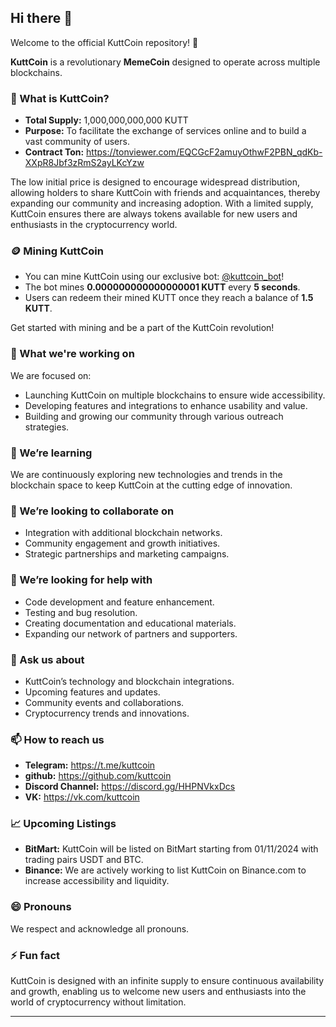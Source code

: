 ## Hi there 👋

Welcome to the official KuttCoin repository! 🚀

**KuttCoin** is a revolutionary **MemeCoin** designed to operate across multiple blockchains.

### 🌟 What is KuttCoin?

- **Total Supply:** 1,000,000,000,000 KUTT
- **Purpose:** To facilitate the exchange of services online and to build a vast community of users.
- **Contract Ton:** https://tonviewer.com/EQCGcF2amuyOthwF2PBN_qdKb-XXpR8Jbf3zRmS2ayLKcYzw

The low initial price is designed to encourage widespread distribution, allowing holders to share KuttCoin with friends and acquaintances, thereby expanding our community and increasing adoption. With a limited supply, KuttCoin ensures there are always tokens available for new users and enthusiasts in the cryptocurrency world.

### 🪙 Mining KuttCoin

- You can mine KuttCoin using our exclusive bot: [@kuttcoin_bot](https://t.me/kuttcoin_bot)! 
- The bot mines **0.000000000000000001 KUTT** every **5 seconds**. 
- Users can redeem their mined KUTT once they reach a balance of **1.5 KUTT**.

Get started with mining and be a part of the KuttCoin revolution!

### 🔭 What we're working on
We are focused on:
- Launching KuttCoin on multiple blockchains to ensure wide accessibility.
- Developing features and integrations to enhance usability and value.
- Building and growing our community through various outreach strategies.

### 🌱 We’re learning
We are continuously exploring new technologies and trends in the blockchain space to keep KuttCoin at the cutting edge of innovation.

### 👯 We’re looking to collaborate on
- Integration with additional blockchain networks.
- Community engagement and growth initiatives.
- Strategic partnerships and marketing campaigns.

### 🤔 We’re looking for help with
- Code development and feature enhancement.
- Testing and bug resolution.
- Creating documentation and educational materials.
- Expanding our network of partners and supporters.

### 💬 Ask us about
- KuttCoin’s technology and blockchain integrations.
- Upcoming features and updates.
- Community events and collaborations.
- Cryptocurrency trends and innovations.

### 📫 How to reach us
- **Telegram:** https://t.me/kuttcoin
- **github:** https://github.com/kuttcoin
- **Discord Channel:** https://discord.gg/HHPNVkxDcs
- **VK:** https://vk.com/kuttcoin

### 📈 Upcoming Listings
- **BitMart:** KuttCoin will be listed on BitMart starting from 01/11/2024 with trading pairs USDT and BTC.
- **Binance:** We are actively working to list KuttCoin on Binance.com to increase accessibility and liquidity.

### 😄 Pronouns
We respect and acknowledge all pronouns.

### ⚡ Fun fact
KuttCoin is designed with an infinite supply to ensure continuous availability and growth, enabling us to welcome new users and enthusiasts into the world of cryptocurrency without limitation.

---

